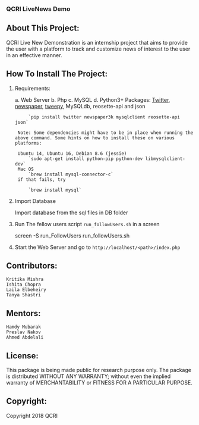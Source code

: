 ### QCRI LiveNews Demo

## About This Project:
QCRI Live New Demonstration is an internship project that aims to provide the user with a platform to track and customize news of interest to the user in an effective manner.


## How To Install The Project:

1. Requirements:
	
	a. Web Server
	b. Php
	c. MySQL
	d. Python3+
		Packages: [Twitter](https://pypi.org/project/twitter/), [newspaper](https://github.com/codelucas/newspaper), [tweepy](http://tweepy.readthedocs.io/en/v3.5.0/), MySQLdb, reosette-api and json

			`pip install twitter newspaper3k mysqlclient reosette-api json`

		Note: Some dependencies might have to be in place when running the above command. Some hints on how to install these on various platforms:

		Ubuntu 14, Ubuntu 16, Debian 8.6 (jessie)
			`sudo apt-get install python-pip python-dev libmysqlclient-dev`
		Mac OS
			`brew install mysql-connector-c`
		if that fails, try

			`brew install mysql`

2. Import Database

	Import database from the sql files in DB folder

3. Run The fellow users script `run_followUsers.sh` in a screen
	
	screen -S run_FollowUsers
	run_followUsers.sh

4. Start the Web Server and go to `http://localhost/<path>/index.php`


## Contributors:

	Kritika Mishra
	Ishita Chopra
	Laila Elbeheiry
	Tanya Shastri  

## Mentors:

	Hamdy Mubarak
	Preslav Nakov
	Ahmed Abdelali


## License:
This package is being made  public for research purpose only. 
The package is distributed WITHOUT ANY WARRANTY; without even the 
implied warranty of MERCHANTABILITY or FITNESS FOR A PARTICULAR PURPOSE.

## Copyright:

Copyright 2018 QCRI


